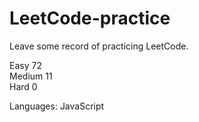 # LeetCode-practice
Leave some record of practicing LeetCode.

Easy 72 
<br>
Medium 11 
<br>
Hard 0 
 
Languages: JavaScript

